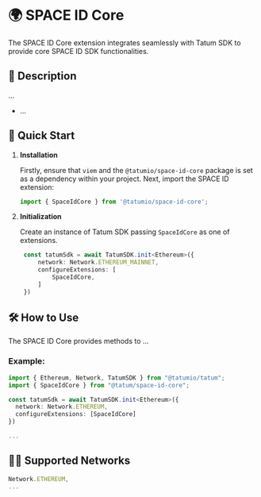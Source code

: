 # 🌍 SPACE ID Core

The SPACE ID Core extension integrates seamlessly with Tatum SDK to provide core SPACE ID SDK functionalities.

## 📖 Description

...

- ...

## 🚀 Quick Start

1. **Installation**

   Firstly, ensure that `viem` and the `@tatumio/space-id-core` package is set as a dependency within your project. Next, import the SPACE ID extension:

   ```typescript
   import { SpaceIdCore } from '@tatumio/space-id-core';
   ```

2. **Initialization**

   Create an instance of Tatum SDK passing `SpaceIdCore` as one of extensions.

   ```typescript
    const tatumSdk = await TatumSDK.init<Ethereum>({
        network: Network.ETHEREUM_MAINNET,
        configureExtensions: [
            SpaceIdCore,
        ]
    })
   ```

## 🛠️ How to Use

The SPACE ID Core provides methods to ...

### Example:

```typescript
import { Ethereum, Network, TatumSDK } from "@tatumio/tatum";
import { SpaceIdCore } from "@tatum/space-id-core";

const tatumSdk = await TatumSDK.init<Ethereum>({
  network: Network.ETHEREUM,
  configureExtensions: [SpaceIdCore]
})

...
```

## 🔗🔗 Supported Networks

```typescript
Network.ETHEREUM,
...
```

